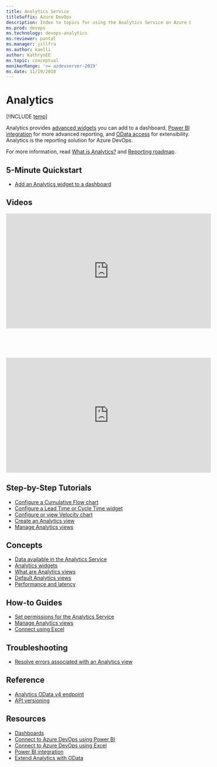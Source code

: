 ```yaml
---
title: Analytics Service
titleSuffix: Azure DevOps
description: Index to topics for using the Analytics Service on Azure DevOps
ms.prod: devops
ms.technology: devops-analytics
ms.reviewer: pantal
ms.manager: jillfra
ms.author: kaelli
author: KathrynEE
ms.topic: conceptual
monikerRange: '>= azdevserver-2019'
ms.date: 11/19/2018
---
```


# Analytics 

[!INCLUDE [temp](../../_shared/version-azure-devops.md)]

Analytics provides [advanced widgets](analytics-widgets.md) you can add to a dashboard, [Power BI integration](../powerbi/index.md) for more advanced reporting, and [OData access](../extend-analytics/index.md) for extensibility. Analytics is the reporting solution for Azure DevOps. 

For more information, read [What is Analytics?](what-is-analytics.md) and [Reporting roadmap](./reporting-roadmap.md).

<!---
[!INCLUDE [temp](../_shared/analytics-preview.md)] 
-->


## 5-Minute Quickstart
 - [Add an Analytics widget to a dashboard](enable-analytics-velocity.md)

## Videos

<div style="float:left">
   <iframe src="https://channel9.msdn.com/Events/Connect/2017/T251/player" width="560" height="314" allowFullScreen frameBorder="0"></iframe>
</div>
<div style="float:left;width:40px;margin:40px">
</div>
<div style="float:left">
   <iframe src="https://www.youtube.com/embed/VXdgjRdtBQI" width="560" height="314"  frameborder="0" allow="autoplay; encrypted-media" allowfullscreen frameBorder="0"></iframe>
</div>

<div style="clear:left">
</div>


## Step-by-Step Tutorials
- [Configure a Cumulative Flow chart](../guidance/cumulative-flow.md?toc=/azure/devops/report/analytics/toc.json&bc=/azure/devops/report/analytics/breadcrumb/toc.json)
- [Configure a Lead Time or Cycle Time widget](../guidance/cycle-time-and-lead-time.md?toc=/azure/devops/report/analytics/toc.json&bc=/azure/devops/report/analytics/breadcrumb/toc.json)
- [Configure or view Velocity chart](../guidance/team-velocity.md?toc=/azure/devops/report/analytics/toc.json&bc=/azure/devops/report/analytics/breadcrumb/toc.json)
- [Create an Analytics view](analytics-views-create.md)
- [Manage Analytics views](analytics-views-manage.md)

## Concepts
- [Data available in the Analytics Service](data-available-in-analytics.md)
- [Analytics widgets](analytics-widgets.md)
- [What are Analytics views](what-are-analytics-views.md)
- [Default Analytics views](analytics-default-views.md)
- [Performance and latency](performance-latency.md)

## How-to Guides
- [Set permissions for the Analytics Service](analytics-security.md)
- [Manage Analytics views](analytics-views-manage.md)
- [Connect using Excel](access-analytics-excel.md)

## Troubleshooting
- [Resolve errors associated with an Analytics view](troubleshooting-views.md)

## Reference 
- [Analytics OData v4 endpoint](../extend-analytics/data-model-analytics-service.md?toc=/azure/devops/report/analytics/toc.json&bc=/azure/devops/report/analytics/breadcrumb/toc.json)
- [API versioning](../extend-analytics/odata-api-version.md?toc=/azure/devops/report/analytics/toc.json&bc=/azure/devops/report/analytics/breadcrumb/toc.json)

<!---
Future:
Analytics Views
Understanding Analytics Service data Acquisition
-->

## Resources
- [Dashboards](../dashboards/index.md)
- [Connect to Azure DevOps using Power BI](../powerbi/index.md)
- [Connect to Azure DevOps using Excel](access-analytics-excel.md)
- [Power BI integration](../powerbi/index.md)
- [Extend Analytics with OData](../extend-analytics/index.md)



<!---
Future:
Ax Pricing Model
Build Dashboard Widget in AX
-->
